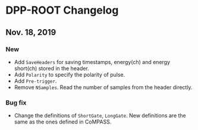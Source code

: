# DPP-ROOT Changelog

## Nov. 18, 2019
### New
- Add `SaveHeaders` for saving timestamps, energy(ch) and energy short(ch) stored in the header.
- Add `Polarity` to specify the polarity of pulse. 
- Add `Pre-trigger`. 
- Remove `NSamples`. Read the number of samples from the header directly.
### Bug fix
- Change the definitions of `ShortGate`, `LongGate`. New definitions are the same as the ones defined in CoMPASS.